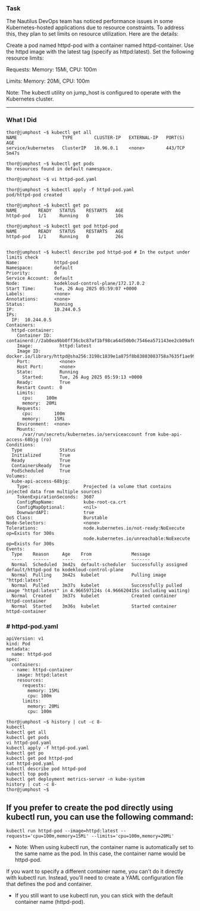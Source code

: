 ### Task 

The Nautilus DevOps team has noticed performance issues in some Kubernetes-hosted applications due to resource constraints. To address this, they plan to set limits on resource utilization. Here are the details:

Create a pod named httpd-pod with a container named httpd-container. Use the httpd image with the latest tag (specify as httpd:latest). Set the following resource limits:

Requests: Memory: 15Mi, CPU: 100m

Limits: Memory: 20Mi, CPU: 100m

Note: The kubectl utility on jump_host is configured to operate with the Kubernetes cluster.

--------------------------------


### What I Did
```
thor@jumphost ~$ kubectl get all
NAME                 TYPE        CLUSTER-IP   EXTERNAL-IP   PORT(S)   AGE
service/kubernetes   ClusterIP   10.96.0.1    <none>        443/TCP   5m47s

thor@jumphost ~$ kubectl get pods
No resources found in default namespace.

thor@jumphost ~$ vi httpd-pod.yaml

thor@jumphost ~$ kubectl apply -f httpd-pod.yaml
pod/httpd-pod created

thor@jumphost ~$ kubectl get po
NAME        READY   STATUS    RESTARTS   AGE
httpd-pod   1/1     Running   0          10s

thor@jumphost ~$ kubectl get pod httpd-pod
NAME        READY   STATUS    RESTARTS   AGE
httpd-pod   1/1     Running   0          26s


thor@jumphost ~$ kubectl describe pod httpd-pod # In the output under limits check
Name:             httpd-pod
Namespace:        default
Priority:         0
Service Account:  default
Node:             kodekloud-control-plane/172.17.0.2
Start Time:       Tue, 26 Aug 2025 05:59:07 +0000
Labels:           <none>
Annotations:      <none>
Status:           Running
IP:               10.244.0.5
IPs:
  IP:  10.244.0.5
Containers:
  httpd-container:
    Container ID:   containerd://2ab0ea9bb0ff36cbc87af1bf98ca64d50b0c7546ea571143ee2cb09af6076234
    Image:          httpd:latest
    Image ID:       docker.io/library/httpd@sha256:3198c1839e1a875f8b83803083758a7635f1ae999f0601f30f2f3b8ce2ac99e3
    Port:           <none>
    Host Port:      <none>
    State:          Running
      Started:      Tue, 26 Aug 2025 05:59:13 +0000
    Ready:          True
    Restart Count:  0
    Limits:
      cpu:     100m
      memory:  20Mi
    Requests:
      cpu:        100m
      memory:     15Mi
    Environment:  <none>
    Mounts:
      /var/run/secrets/kubernetes.io/serviceaccount from kube-api-access-68bjg (ro)
Conditions:
  Type              Status
  Initialized       True 
  Ready             True 
  ContainersReady   True 
  PodScheduled      True 
Volumes:
  kube-api-access-68bjg:
    Type:                    Projected (a volume that contains injected data from multiple sources)
    TokenExpirationSeconds:  3607
    ConfigMapName:           kube-root-ca.crt
    ConfigMapOptional:       <nil>
    DownwardAPI:             true
QoS Class:                   Burstable
Node-Selectors:              <none>
Tolerations:                 node.kubernetes.io/not-ready:NoExecute op=Exists for 300s
                             node.kubernetes.io/unreachable:NoExecute op=Exists for 300s
Events:
  Type    Reason     Age    From               Message
  ----    ------     ----   ----               -------
  Normal  Scheduled  3m42s  default-scheduler  Successfully assigned default/httpd-pod to kodekloud-control-plane
  Normal  Pulling    3m42s  kubelet            Pulling image "httpd:latest"
  Normal  Pulled     3m37s  kubelet            Successfully pulled image "httpd:latest" in 4.966597124s (4.966620415s including waiting)
  Normal  Created    3m37s  kubelet            Created container httpd-container
  Normal  Started    3m36s  kubelet            Started container httpd-container
```
### # httpd-pod.yaml 

```
apiVersion: v1
kind: Pod
metadata:
  name: httpd-pod
spec:
  containers:
  - name: httpd-container
    image: httpd:latest
    resources:
      requests:
        memory: 15Mi
        cpu: 100m
      limits:
        memory: 20Mi
        cpu: 100m
```

```
thor@jumphost ~$ history | cut -c 8-
kubectl
kubectl get all
kubectl get pods
vi httpd-pod.yaml
kubectl apply -f httpd-pod.yaml
kubectl get po
kubectl get pod httpd-pod
cat httpd-pod.yaml 
kubectl describe pod httpd-pod
kubectl top pods
kubectl get deployment metrics-server -n kube-system
history | cut -c 8-
thor@jumphost ~$
```

## If you prefer to create the pod directly using kubectl run, you can use the following command:


```
kubectl run httpd-pod --image=httpd:latest --requests='cpu=100m,memory=15Mi' --limits='cpu=100m,memory=20Mi'
```

- Note: When using kubectl run, the container name is automatically set to the same name as the pod. In this case, the container name would be httpd-pod.

If you want to specify a different container name, you can't do it directly with kubectl run. Instead, you'll need to create a YAML configuration file that defines the pod and container.

- If you still want to use kubectl run, you can stick with the default container name (httpd-pod).
